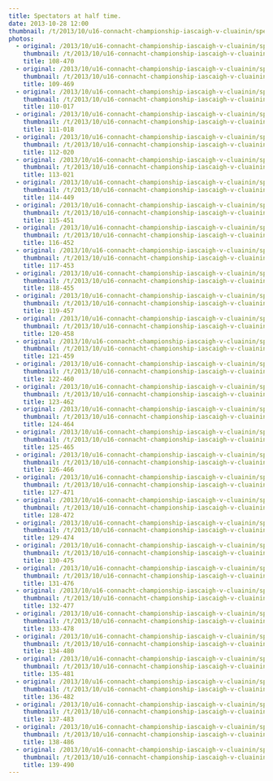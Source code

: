```yaml
---
title: Spectators at half time.
date: 2013-10-28 12:00
thumbnail: /t/2013/10/u16-connacht-championship-iascaigh-v-cluainin/spectators-at-half-time/108-470.jpg
photos:
  - original: /2013/10/u16-connacht-championship-iascaigh-v-cluainin/spectators-at-half-time/108-470.jpg
    thumbnail: /t/2013/10/u16-connacht-championship-iascaigh-v-cluainin/spectators-at-half-time/108-470.jpg
    title: 108-470
  - original: /2013/10/u16-connacht-championship-iascaigh-v-cluainin/spectators-at-half-time/109-469.jpg
    thumbnail: /t/2013/10/u16-connacht-championship-iascaigh-v-cluainin/spectators-at-half-time/109-469.jpg
    title: 109-469
  - original: /2013/10/u16-connacht-championship-iascaigh-v-cluainin/spectators-at-half-time/110-017.jpg
    thumbnail: /t/2013/10/u16-connacht-championship-iascaigh-v-cluainin/spectators-at-half-time/110-017.jpg
    title: 110-017
  - original: /2013/10/u16-connacht-championship-iascaigh-v-cluainin/spectators-at-half-time/111-018.jpg
    thumbnail: /t/2013/10/u16-connacht-championship-iascaigh-v-cluainin/spectators-at-half-time/111-018.jpg
    title: 111-018
  - original: /2013/10/u16-connacht-championship-iascaigh-v-cluainin/spectators-at-half-time/112-020.jpg
    thumbnail: /t/2013/10/u16-connacht-championship-iascaigh-v-cluainin/spectators-at-half-time/112-020.jpg
    title: 112-020
  - original: /2013/10/u16-connacht-championship-iascaigh-v-cluainin/spectators-at-half-time/113-021.jpg
    thumbnail: /t/2013/10/u16-connacht-championship-iascaigh-v-cluainin/spectators-at-half-time/113-021.jpg
    title: 113-021
  - original: /2013/10/u16-connacht-championship-iascaigh-v-cluainin/spectators-at-half-time/114-449.jpg
    thumbnail: /t/2013/10/u16-connacht-championship-iascaigh-v-cluainin/spectators-at-half-time/114-449.jpg
    title: 114-449
  - original: /2013/10/u16-connacht-championship-iascaigh-v-cluainin/spectators-at-half-time/115-451.jpg
    thumbnail: /t/2013/10/u16-connacht-championship-iascaigh-v-cluainin/spectators-at-half-time/115-451.jpg
    title: 115-451
  - original: /2013/10/u16-connacht-championship-iascaigh-v-cluainin/spectators-at-half-time/116-452.jpg
    thumbnail: /t/2013/10/u16-connacht-championship-iascaigh-v-cluainin/spectators-at-half-time/116-452.jpg
    title: 116-452
  - original: /2013/10/u16-connacht-championship-iascaigh-v-cluainin/spectators-at-half-time/117-453.jpg
    thumbnail: /t/2013/10/u16-connacht-championship-iascaigh-v-cluainin/spectators-at-half-time/117-453.jpg
    title: 117-453
  - original: /2013/10/u16-connacht-championship-iascaigh-v-cluainin/spectators-at-half-time/118-455.jpg
    thumbnail: /t/2013/10/u16-connacht-championship-iascaigh-v-cluainin/spectators-at-half-time/118-455.jpg
    title: 118-455
  - original: /2013/10/u16-connacht-championship-iascaigh-v-cluainin/spectators-at-half-time/119-457.jpg
    thumbnail: /t/2013/10/u16-connacht-championship-iascaigh-v-cluainin/spectators-at-half-time/119-457.jpg
    title: 119-457
  - original: /2013/10/u16-connacht-championship-iascaigh-v-cluainin/spectators-at-half-time/120-458.jpg
    thumbnail: /t/2013/10/u16-connacht-championship-iascaigh-v-cluainin/spectators-at-half-time/120-458.jpg
    title: 120-458
  - original: /2013/10/u16-connacht-championship-iascaigh-v-cluainin/spectators-at-half-time/121-459.jpg
    thumbnail: /t/2013/10/u16-connacht-championship-iascaigh-v-cluainin/spectators-at-half-time/121-459.jpg
    title: 121-459
  - original: /2013/10/u16-connacht-championship-iascaigh-v-cluainin/spectators-at-half-time/122-460.jpg
    thumbnail: /t/2013/10/u16-connacht-championship-iascaigh-v-cluainin/spectators-at-half-time/122-460.jpg
    title: 122-460
  - original: /2013/10/u16-connacht-championship-iascaigh-v-cluainin/spectators-at-half-time/123-462.jpg
    thumbnail: /t/2013/10/u16-connacht-championship-iascaigh-v-cluainin/spectators-at-half-time/123-462.jpg
    title: 123-462
  - original: /2013/10/u16-connacht-championship-iascaigh-v-cluainin/spectators-at-half-time/124-464.jpg
    thumbnail: /t/2013/10/u16-connacht-championship-iascaigh-v-cluainin/spectators-at-half-time/124-464.jpg
    title: 124-464
  - original: /2013/10/u16-connacht-championship-iascaigh-v-cluainin/spectators-at-half-time/125-465.jpg
    thumbnail: /t/2013/10/u16-connacht-championship-iascaigh-v-cluainin/spectators-at-half-time/125-465.jpg
    title: 125-465
  - original: /2013/10/u16-connacht-championship-iascaigh-v-cluainin/spectators-at-half-time/126-466.jpg
    thumbnail: /t/2013/10/u16-connacht-championship-iascaigh-v-cluainin/spectators-at-half-time/126-466.jpg
    title: 126-466
  - original: /2013/10/u16-connacht-championship-iascaigh-v-cluainin/spectators-at-half-time/127-471.jpg
    thumbnail: /t/2013/10/u16-connacht-championship-iascaigh-v-cluainin/spectators-at-half-time/127-471.jpg
    title: 127-471
  - original: /2013/10/u16-connacht-championship-iascaigh-v-cluainin/spectators-at-half-time/128-472.jpg
    thumbnail: /t/2013/10/u16-connacht-championship-iascaigh-v-cluainin/spectators-at-half-time/128-472.jpg
    title: 128-472
  - original: /2013/10/u16-connacht-championship-iascaigh-v-cluainin/spectators-at-half-time/129-474.jpg
    thumbnail: /t/2013/10/u16-connacht-championship-iascaigh-v-cluainin/spectators-at-half-time/129-474.jpg
    title: 129-474
  - original: /2013/10/u16-connacht-championship-iascaigh-v-cluainin/spectators-at-half-time/130-475.jpg
    thumbnail: /t/2013/10/u16-connacht-championship-iascaigh-v-cluainin/spectators-at-half-time/130-475.jpg
    title: 130-475
  - original: /2013/10/u16-connacht-championship-iascaigh-v-cluainin/spectators-at-half-time/131-476.jpg
    thumbnail: /t/2013/10/u16-connacht-championship-iascaigh-v-cluainin/spectators-at-half-time/131-476.jpg
    title: 131-476
  - original: /2013/10/u16-connacht-championship-iascaigh-v-cluainin/spectators-at-half-time/132-477.jpg
    thumbnail: /t/2013/10/u16-connacht-championship-iascaigh-v-cluainin/spectators-at-half-time/132-477.jpg
    title: 132-477
  - original: /2013/10/u16-connacht-championship-iascaigh-v-cluainin/spectators-at-half-time/133-478.jpg
    thumbnail: /t/2013/10/u16-connacht-championship-iascaigh-v-cluainin/spectators-at-half-time/133-478.jpg
    title: 133-478
  - original: /2013/10/u16-connacht-championship-iascaigh-v-cluainin/spectators-at-half-time/134-480.jpg
    thumbnail: /t/2013/10/u16-connacht-championship-iascaigh-v-cluainin/spectators-at-half-time/134-480.jpg
    title: 134-480
  - original: /2013/10/u16-connacht-championship-iascaigh-v-cluainin/spectators-at-half-time/135-481.jpg
    thumbnail: /t/2013/10/u16-connacht-championship-iascaigh-v-cluainin/spectators-at-half-time/135-481.jpg
    title: 135-481
  - original: /2013/10/u16-connacht-championship-iascaigh-v-cluainin/spectators-at-half-time/136-482.jpg
    thumbnail: /t/2013/10/u16-connacht-championship-iascaigh-v-cluainin/spectators-at-half-time/136-482.jpg
    title: 136-482
  - original: /2013/10/u16-connacht-championship-iascaigh-v-cluainin/spectators-at-half-time/137-483.jpg
    thumbnail: /t/2013/10/u16-connacht-championship-iascaigh-v-cluainin/spectators-at-half-time/137-483.jpg
    title: 137-483
  - original: /2013/10/u16-connacht-championship-iascaigh-v-cluainin/spectators-at-half-time/138-486.jpg
    thumbnail: /t/2013/10/u16-connacht-championship-iascaigh-v-cluainin/spectators-at-half-time/138-486.jpg
    title: 138-486
  - original: /2013/10/u16-connacht-championship-iascaigh-v-cluainin/spectators-at-half-time/139-490.jpg
    thumbnail: /t/2013/10/u16-connacht-championship-iascaigh-v-cluainin/spectators-at-half-time/139-490.jpg
    title: 139-490
---
```


